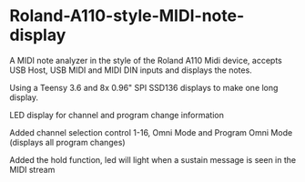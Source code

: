 # Roland-A110-style-MIDI-note-display
A MIDI note analyzer in the style of the Roland A110 Midi device, accepts USB Host, USB MIDI and MIDI DIN inputs and displays the notes.

Using a Teensy 3.6 and 8x 0.96" SPI SSD136 displays to make one long display.

LED display for channel and program change information

Added channel selection control 1-16, Omni Mode and Program Omni Mode (displays all program changes)

Added the hold function, led will light when a sustain message is seen in the MIDI stream
